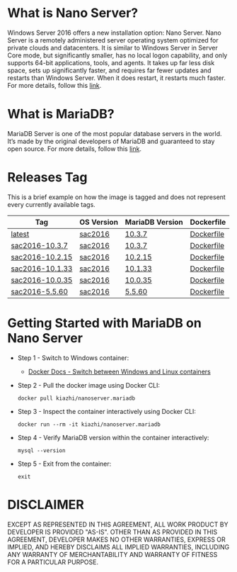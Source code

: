 # What is Nano Server?

Windows Server 2016 offers a new installation option: Nano Server. Nano Server is a remotely administered server operating system optimized for private clouds and datacenters. It is similar to Windows Server in Server Core mode, but significantly smaller, has no local logon capability, and only supports 64-bit applications, tools, and agents. It takes up far less disk space, sets up significantly faster, and requires far fewer updates and restarts than Windows Server. When it does restart, it restarts much faster. For more details, follow this [link](https://docs.microsoft.com/en-us/windows-server/get-started/getting-started-with-nano-server).

# What is MariaDB?

MariaDB Server is one of the most popular database servers in the world. It’s made by the original developers of MariaDB and guaranteed to stay open source. For more details, follow this [link](http://mariadb.org/about/).

# Releases Tag

This is a brief example on how the image is tagged and does not represent every currently available tags.

| Tag | OS Version | MariaDB Version | Dockerfile |
| -- | -- | -- | -- |
| [latest](https://hub.docker.com/r/kiazhi/nanoserver.mariadb/tags/) | [sac2016](https://hub.docker.com/r/microsoft/nanoserver/) | [10.3.7](https://downloads.mariadb.org/mariadb/10.3.7/#os_group=windows&file_type=zip) | [Dockerfile](https://github.com/kiazhi/Windows-Containers/tree/master/dockerfiles/nanoserver/sac2016/mariadb/10.3.x/Dockerfile) |
| [sac2016-10.3.7](https://hub.docker.com/r/kiazhi/nanoserver.mariadb/tags/) | [sac2016](https://hub.docker.com/r/microsoft/nanoserver/) | [10.3.7](https://downloads.mariadb.org/mariadb/10.3.7/#os_group=windows&file_type=zip) | [Dockerfile](https://github.com/kiazhi/Windows-Containers/tree/master/dockerfiles/nanoserver/sac2016/mariadb/10.3.x/Dockerfile) |
| [sac2016-10.2.15](https://hub.docker.com/r/kiazhi/nanoserver.mariadb/tags/) | [sac2016](https://hub.docker.com/r/microsoft/nanoserver/) | [10.2.15](https://downloads.mariadb.org/mariadb/10.2.15/#os_group=windows&file_type=zip) | [Dockerfile](https://github.com/kiazhi/Windows-Containers/tree/master/dockerfiles/nanoserver/sac2016/mariadb/10.2.x/Dockerfile) |
| [sac2016-10.1.33](https://hub.docker.com/r/kiazhi/nanoserver.mariadb/tags/) | [sac2016](https://hub.docker.com/r/microsoft/nanoserver/) | [10.1.33](https://downloads.mariadb.org/mariadb/10.1.33/#os_group=windows&file_type=zip) | [Dockerfile](https://github.com/kiazhi/Windows-Containers/tree/master/dockerfiles/nanoserver/sac2016/mariadb/10.1.x/Dockerfile) |
| [sac2016-10.0.35](https://hub.docker.com/r/kiazhi/nanoserver.mariadb/tags/) | [sac2016](https://hub.docker.com/r/microsoft/nanoserver/) | [10.0.35](https://downloads.mariadb.org/mariadb/10.0.35/#os_group=windows&file_type=zip) | [Dockerfile](https://github.com/kiazhi/Windows-Containers/tree/master/dockerfiles/nanoserver/sac2016/mariadb/10.0.x/Dockerfile) |
| [sac2016-5.5.60](https://hub.docker.com/r/kiazhi/nanoserver.mariadb/tags/) | [sac2016](https://hub.docker.com/r/microsoft/nanoserver/) | [5.5.60](https://downloads.mariadb.org/mariadb/5.5.60/#os_group=windows&file_type=zip) | [Dockerfile](https://github.com/kiazhi/Windows-Containers/tree/master/dockerfiles/nanoserver/sac2016/mariadb/5.5.x/Dockerfile) |

# Getting Started with MariaDB on Nano Server

- Step 1 - Switch to Windows container:
    - [Docker Docs - Switch between Windows and Linux containers](https://docs.docker.com/docker-for-windows/#switch-between-windows-and-linux-containers)


- Step 2 - Pull the docker image using Docker CLI:

    ```shell
    docker pull kiazhi/nanoserver.mariadb
    ```


- Step 3 - Inspect the container interactively using Docker CLI:

    ```shell
    docker run --rm -it kiazhi/nanoserver.mariadb
    ```


- Step 4 - Verify MariaDB version within the container interactively:

    ```shell
    mysql --version
    ```


- Step 5 - Exit from the container:

    ```shell
    exit
    ```


# DISCLAIMER

EXCEPT AS REPRESENTED IN THIS AGREEMENT, ALL WORK PRODUCT BY DEVELOPER IS PROVIDED "AS-IS". OTHER THAN AS PROVIDED IN THIS AGREEMENT, DEVELOPER MAKES NO OTHER WARRANTIES, EXPRESS OR IMPLIED, AND HEREBY DISCLAIMS ALL IMPLIED WARRANTIES, INCLUDING ANY WARRANTY OF MERCHANTABILITY AND WARRANTY OF FITNESS FOR A PARTICULAR PURPOSE.
